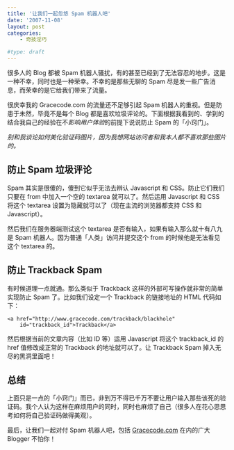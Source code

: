```yaml
---
title: '让我们一起忽悠 Spam 机器人吧'
date: '2007-11-08'
layout: post
categories:
    - 奇技淫巧

#type: draft
---
```


很多人的 Blog 都被 Spam 机器人骚扰，有的甚至已经到了无法容忍的地步。这是一种不幸，同时也是一种荣幸。不幸的是那些无聊的 Spam 尽是发一些广告消息，而荣幸的是它给我们带来了流量。

很庆幸我的 Gracecode.com 的流量还不足够引起 Spam 机器人的重视。但是防患于未然，毕竟不是每个 Blog 都是喜欢垃圾评论的。下面根据我看到的、学到的结合我自己的经验在不*影响用户体验*的前提下说说防止 Spam 的「小窍门」。

*别和我谈论如何美化验证码图片，因为我想网站访问者和我本人都不喜欢那些图片的。*


## 防止 Spam 垃圾评论

Spam 其实是很傻的，傻到它似乎无法去辨认 Javascript 和 CSS。防止它们我们只要在 from 中加入一个空的 textarea 就可以了。然后运用 Javascript 和 CSS 将这个 textarea 设置为隐藏就可以了（现在主流的浏览器都支持 CSS 和 Javascript）。

然后我们在服务器端测试这个 textarea 是否有输入，如果有输入那么就十有八九是 Spam 机器人。因为普通「人类」访问并提交这个 from 的时候他是无法看见这个 textarea 的。


## 防止 Trackback Spam

有时候道理一点就通。那么类似于 Trackback 这样的外部可写操作就非常的简单实现防止 Spam 了。比如我们设定一个 Trackback 的链接地址的 HTML 代码如下：

```
<a href="http://www.gracecode.com/trackback/blackhole" 
    id="trackback_id">Trackback</a>
```

然后根据当前的文章内容（比如 ID 等）运用 Javascript 将这个 trackback_id 的 href 值修改成正常的 Trackback 的地址就可以了。让 Trackback Spam 掉入无尽的黑洞里面吧！


## 总结

上面只是一点的「小窍门」而已，非到万不得已千万不要让用户输入那些该死的验证码。我个人认为这样在麻烦用户的同时，同时也麻烦了自己（很多人在花心思思考如何将自己验证码做得美观）。

最后，让我们一起对付 Spam 机器人吧，包括  [Gracecode.com](http://www.gracecode.com)  在内的广大 Blogger 不怕你！
